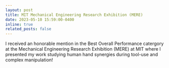 ```yaml
---
layout: post
title: MIT Mechanical Engineering Research Exhibition (MERE)
date: 2023-05-10 15:59:00-0400
inline: true
related_posts: false
---
```


I received an honorable mention in the Best Overall Performance catergory at the Mechanical Engineering Research Exhibition (MERE) at MIT where I presented my work studying human hand synergies during tool-use and complex manipulation!
